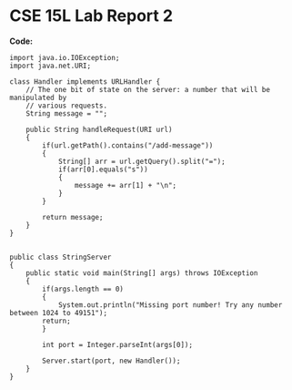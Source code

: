 # CSE 15L Lab Report 2

**Code:**

    import java.io.IOException;
    import java.net.URI;

    class Handler implements URLHandler {
        // The one bit of state on the server: a number that will be manipulated by
        // various requests.
        String message = "";

        public String handleRequest(URI url) 
        {
            if(url.getPath().contains("/add-message"))
            {
                String[] arr = url.getQuery().split("=");
                if(arr[0].equals("s"))
                {
                    message += arr[1] + "\n";
                }
            }

            return message;
        }
    }


    public class StringServer
    {
        public static void main(String[] args) throws IOException 
        {
            if(args.length == 0)
            {
                System.out.println("Missing port number! Try any number between 1024 to 49151");
            return;
            }

            int port = Integer.parseInt(args[0]);

            Server.start(port, new Handler());
        }
    }




